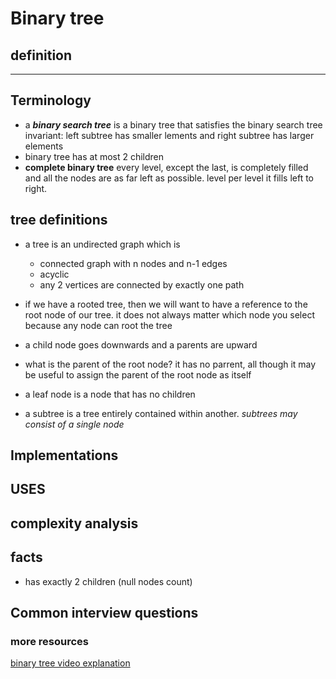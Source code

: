 # Binary tree

## definition
****
## Terminology
- a ***binary search tree*** is a binary tree that satisfies the binary search tree invariant: left subtree has smaller lements and right subtree has larger elements
- binary tree has at most 2 children
- **complete binary tree** every level, except the last, is completely filled and all the nodes are as far left as possible. level per level it fills left to right.

## tree definitions

- a tree is an undirected graph which is
  - connected graph with n nodes and n-1 edges
  - acyclic 
  - any 2 vertices are connected by exactly one path

- if we have a rooted tree, then we will want to have a reference to the root node of our tree. it does not always matter which node you select because any node can root the tree
- a child node goes downwards and a parents are upward
- what is the parent of the root node? it has no parrent, all though it may be useful to assign the parent of the root node as itself
- a leaf node is a node that has no children
- a subtree is a tree entirely contained within another. *subtrees may consist of a single node*
## Implementations

## USES

## complexity analysis

## facts

- has exactly 2 children (null nodes count)

## Common interview questions

### more resources

[binary tree video explanation](https://www.youtube.com/watch?v=RBSGKlAvoiM&t=11034s)


